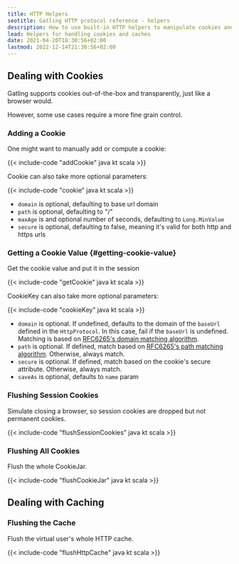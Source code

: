 ```yaml
---
title: HTTP Helpers
seotitle: Gatling HTTP protocol reference - helpers
description: How to use built-in HTTP helpers to manipulate cookies and cache.
lead: Helpers for handling cookies and caches
date: 2021-04-20T18:30:56+02:00
lastmod: 2022-12-14T21:30:56+02:00
---
```


## Dealing with Cookies

Gatling supports cookies out-of-the-box and transparently, just like a browser would.

However, some use cases require a more fine grain control.

### Adding a Cookie

One might want to manually add or compute a cookie:

{{< include-code "addCookie" java kt scala >}}

Cookie can also take more optional parameters:

{{< include-code "cookie" java kt scala >}}

* `domain` is optional, defaulting to base url domain
* `path` is optional, defaulting to "/"
* `maxAge` is and optional number of seconds, defaulting to `Long.MinValue`
* `secure` is optional, defaulting to false, meaning it's valid for both http and https urls

### Getting a Cookie Value {#getting-cookie-value}

Get the cookie value and put it in the session

{{< include-code "getCookie" java kt scala >}}

CookieKey can also take more optional parameters:

{{< include-code "cookieKey" java kt scala >}}

* `domain` is optional. If undefined, defaults to the domain of the `baseUrl` defined in the `HttpProtocol`. In this case, fail if the `baseUrl` is undefined. Matching is based on [RFC6265's domain matching algorithm](https://datatracker.ietf.org/doc/html/rfc6265#section-5.1.3).
* `path` is optional. If defined, match based on [RFC6265's path matching algorithm](https://datatracker.ietf.org/doc/html/rfc6265#section-5.1.4). Otherwise, always match.
* `secure` is optional. If defined, match based on the cookie's secure attribute. Otherwise, always match.
* `saveAs` is optional, defaults to `name` param

### Flushing Session Cookies

Simulate closing a browser, so session cookies are dropped but not permanent cookies.

{{< include-code "flushSessionCookies" java kt scala >}}

### Flushing All Cookies

Flush the whole CookieJar.

{{< include-code "flushCookieJar" java kt scala >}}

## Dealing with Caching

### Flushing the Cache

Flush the virtual user's whole HTTP cache.

{{< include-code "flushHttpCache" java kt scala >}}

